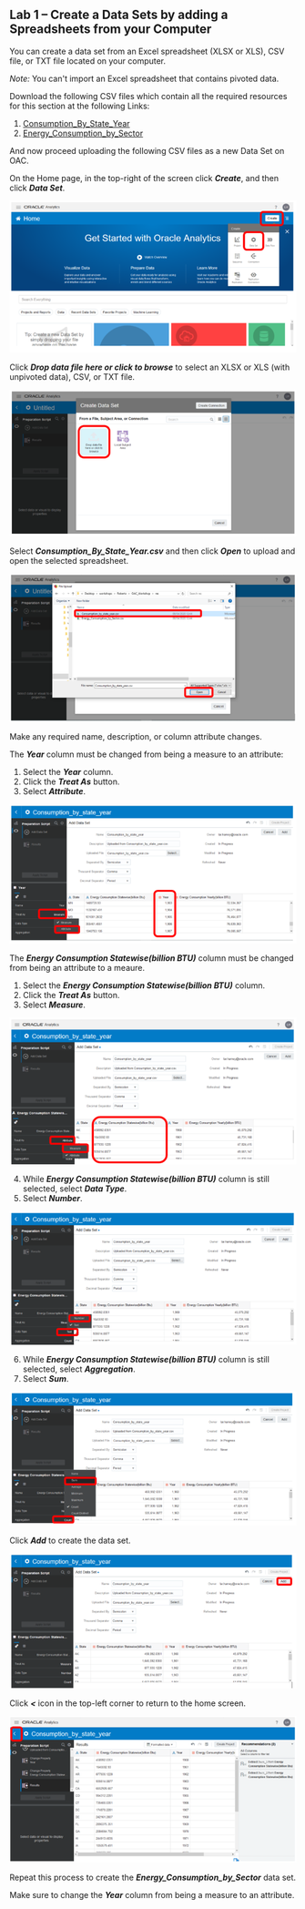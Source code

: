 ## Lab 1 – Create a Data Sets by adding a Spreadsheets from your Computer
You can create a data set from an Excel spreadsheet (XLSX or XLS), CSV file, or TXT file located on your computer. 

_Note:_ You can't import an Excel spreadsheet that contains pivoted data. 

Download the following CSV files which contain all the required resources for this section at the following
Links:

1. [Consumption_By_State_Year](https://objectstorage.uk-london-1.oraclecloud.com/p/SD4mcFaQHDAp1rncfmDZyy0BtTZ6qU22jzyi2TcOGgo/n/odca/b/OAC_Workshop/o/Consumption_by_state_year.csv)
2. [Energy_Consumption_by_Sector](https://objectstorage.uk-london-1.oraclecloud.com/p/i-edAv1mlbLMlq_bcqZihRfNQSVZd8IEv6eUx_rrIvU/n/odca/b/OAC_Workshop/o/Energy_Consumption_by_Sector.csv)

And now proceed uploading the following CSV files as a new Data Set on OAC.

On the Home page, in the top-right of the screen click _**Create**_, and then click _**Data Set**_.

![](./images/lab1_image1.png)

Click _**Drop data file here or click to browse**_ to select an XLSX or XLS (with unpivoted data), CSV, or TXT file. 

![](./images/lab1_image2.png)

Select _**Consumption_By_State_Year.csv**_ and then click _**Open**_ to upload and open the selected spreadsheet.

![](./images/lab1_image3.png)

Make any required name, description, or column attribute changes.

The _**Year**_ column must be changed from being a measure to an attribute:
1. Select the _**Year**_ column.
2. Click the _**Treat As**_ button.
3. Select _**Attribute**_.

![](./images/lab1_image4.png)

The _**Energy Consumption Statewise(billion BTU)**_ column must be changed from being an attribute to a meaure.
1. Select the _**Energy Consumption Statewise(billion BTU)**_ column.
2. Click the _**Treat As**_ button.
3. Select _**Measure**_.

![](./images/lab1_image5.png)

4. While  _**Energy Consumption Statewise(billion BTU)**_ column is still selected, select _**Data Type**_.
5. Select _**Number**_.

![](./images/lab1_image5-2.png)

6. While  _**Energy Consumption Statewise(billion BTU)**_ column is still selected, select _**Aggregation**_.
7. Select _**Sum**_.

![](./images/lab1_image5-3.png)

Click _**Add**_ to create the data set.

![](./images/lab1_image6.png)

Click _**<**_ icon in the  top-left corner to return to the home screen.

![](./images/lab1_image7.png)

Repeat this process to create the _**Energy_Consumption_by_Sector**_ data set. 

Make sure to change the _**Year**_ column from being a measure to an attribute.
